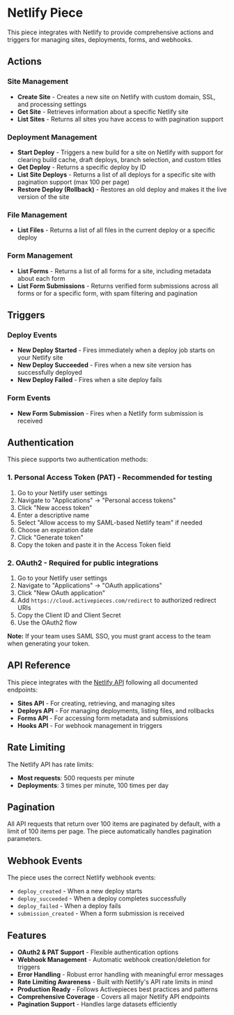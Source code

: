 # Netlify Piece

This piece integrates with Netlify to provide comprehensive actions and triggers for managing sites, deployments, forms, and webhooks.

## Actions

### Site Management
- **Create Site** - Creates a new site on Netlify with custom domain, SSL, and processing settings
- **Get Site** - Retrieves information about a specific Netlify site
- **List Sites** - Returns all sites you have access to with pagination support

### Deployment Management
- **Start Deploy** - Triggers a new build for a site on Netlify with support for clearing build cache, draft deploys, branch selection, and custom titles
- **Get Deploy** - Returns a specific deploy by ID
- **List Site Deploys** - Returns a list of all deploys for a specific site with pagination support (max 100 per page)
- **Restore Deploy (Rollback)** - Restores an old deploy and makes it the live version of the site

### File Management
- **List Files** - Returns a list of all files in the current deploy or a specific deploy

### Form Management
- **List Forms** - Returns a list of all forms for a site, including metadata about each form
- **List Form Submissions** - Returns verified form submissions across all forms or for a specific form, with spam filtering and pagination

## Triggers

### Deploy Events
- **New Deploy Started** - Fires immediately when a deploy job starts on your Netlify site
- **New Deploy Succeeded** - Fires when a new site version has successfully deployed  
- **New Deploy Failed** - Fires when a site deploy fails

### Form Events
- **New Form Submission** - Fires when a Netlify form submission is received

## Authentication

This piece supports two authentication methods:

### 1. Personal Access Token (PAT) - Recommended for testing
1. Go to your Netlify user settings
2. Navigate to "Applications" → "Personal access tokens"
3. Click "New access token"
4. Enter a descriptive name
5. Select "Allow access to my SAML-based Netlify team" if needed
6. Choose an expiration date
7. Click "Generate token"
8. Copy the token and paste it in the Access Token field

### 2. OAuth2 - Required for public integrations
1. Go to your Netlify user settings
2. Navigate to "Applications" → "OAuth applications"
3. Click "New OAuth application"
4. Add `https://cloud.activepieces.com/redirect` to authorized redirect URIs
5. Copy the Client ID and Client Secret
6. Use the OAuth2 flow

**Note:** If your team uses SAML SSO, you must grant access to the team when generating your token.

## API Reference

This piece integrates with the [Netlify API](https://docs.netlify.com/api-and-cli-guides/api-guides/get-started-with-api/) following all documented endpoints:

- **Sites API** - For creating, retrieving, and managing sites
- **Deploys API** - For managing deployments, listing files, and rollbacks
- **Forms API** - For accessing form metadata and submissions
- **Hooks API** - For webhook management in triggers

## Rate Limiting

The Netlify API has rate limits:
- **Most requests**: 500 requests per minute
- **Deployments**: 3 times per minute, 100 times per day

## Pagination

All API requests that return over 100 items are paginated by default, with a limit of 100 items per page. The piece automatically handles pagination parameters.

## Webhook Events

The piece uses the correct Netlify webhook events:
- `deploy_created` - When a new deploy starts
- `deploy_succeeded` - When a deploy completes successfully
- `deploy_failed` - When a deploy fails
- `submission_created` - When a form submission is received

## Features

- **OAuth2 & PAT Support** - Flexible authentication options
- **Webhook Management** - Automatic webhook creation/deletion for triggers
- **Error Handling** - Robust error handling with meaningful error messages
- **Rate Limiting Awareness** - Built with Netlify's API rate limits in mind
- **Production Ready** - Follows Activepieces best practices and patterns
- **Comprehensive Coverage** - Covers all major Netlify API endpoints
- **Pagination Support** - Handles large datasets efficiently
